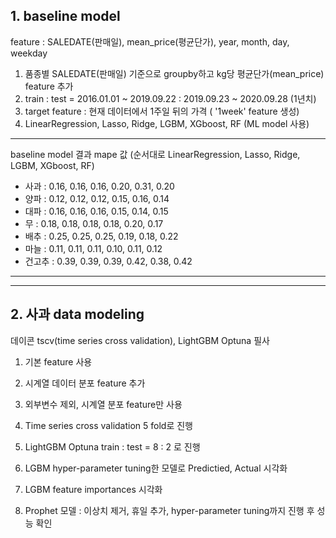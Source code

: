 ## **1. baseline model**

feature : SALEDATE(판매일), mean_price(평균단가), year, month, day, weekday

1. 품종별 SALEDATE(판매일) 기준으로 groupby하고 kg당 평균단가(mean_price) feature 추가
2. train : test = 2016.01.01 ~ 2019.09.22 : 2019.09.23 ~ 2020.09.28 (1년치)
3. target feature : 현재 데이터에서 1주일 뒤의 가격 ( '1week' feature 생성)
4. LinearRegression, Lasso, Ridge, LGBM, XGboost, RF (ML model 사용)

---

baseline model 결과 mape 값
(순서대로 LinearRegression, Lasso, Ridge, LGBM, XGboost, RF)
- 사과   : 0.16, 0.16, 0.16, 0.20, 0.31, 0.20
- 양파   : 0.12, 0.12, 0.12, 0.15, 0.16, 0.14
- 대파   : 0.16, 0.16, 0.16, 0.15, 0.14, 0.15
- 무     : 0.18, 0.18, 0.18, 0.18, 0.20, 0.17
- 배추   : 0.25, 0.25, 0.25, 0.19, 0.18, 0.22
- 마늘   : 0.11, 0.11, 0.11, 0.10, 0.11, 0.12
- 건고추 : 0.39, 0.39, 0.39, 0.42, 0.38, 0.42

---
---

## **2. 사과 data modeling**

데이콘 tscv(time series cross validation), LightGBM Optuna 필사

1. 기본 feature 사용
2. 시계열 데이터 분포 feature 추가
3. 외부변수 제외, 시계열 분포 feature만 사용

  1. Time series cross validation 5 fold로 진행
  2. LightGBM Optuna train : test = 8 : 2 로 진행
  3. LGBM hyper-parameter tuning한 모델로 Predictied, Actual 시각화
  4. LGBM feature importances 시각화
  5. Prophet 모델 : 이상치 제거, 휴일 추가, hyper-parameter tuning까지 진행 후 성능 확인




